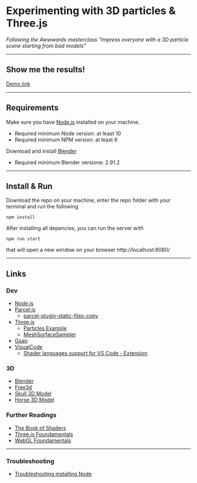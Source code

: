 # Experimenting with 3D particles & Three.js

_Following the Awwwards masterclass "Impress everyone with a 3D particle scene starting from bad models"_

---

## Show me the results!

[Demo link](https://madebyalex.github.io/course-awwwards-3d-particles/)

---

## Requirements

Make sure you have [Node.js](https://nodejs.org/it/) installed on your machine.

- Required minimum Node version: at least 10
- Required minimum NPM version: at least 6

Download and install [Blender](https://www.blender.org/)

- Required minimum Blender versione: 2.91.2

---

## Install & Run

Download the repo on your machine, enter the repo folder with your terminal and run the following

```
npm install
```

After installing all depencies, you can run the server with

```
npm run start
```

that will open a new window on your browser http://localhost:8080/

---

## Links

### Dev

- [Node.js](https://nodejs.org/it/)
- [Parcel.js](https://parceljs.org/)
  - [parcel-plugin-static-files-copy](https://www.npmjs.com/package/parcel-plugin-static-files-copy)
- [Three.js](https://threejs.org/)
  - [Particles Example](https://threejs.org/examples/?q=particles#webgl_buffergeometry_custom_attributes_particles)
  - [MeshSurfaceSampler](https://threejs.org/docs/#examples/en/math/MeshSurfaceSampler)
- [Gsap](https://greensock.com/gsap/)
- [VisualCode](https://code.visualstudio.com/)
  - [Shader languages support for VS Code - Extension](https://marketplace.visualstudio.com/items?itemName=slevesque.shader)

### 3D

- [Blender](https://www.blender.org/)
- [Free3d](https://free3d.com/)
- [Skull 3D Model](https://free3d.com/3d-model/skull-v3--785914.html)
- [Horse 3D Model](https://free3d.com/3d-model/american-paint-horse-nuetral-v1--575385.html)

### Further Readings

- [The Book of Shaders](https://thebookofshaders.com/)
- [Three.js Foundamentals](https://threejsfundamentals.org/)
- [WebGL Foundamentals](https://webglfundamentals.org/)

---

### Troubleshooting

- [Troubleshooting installing Node](https://github.com/mattdesl/bartlett-dfpi/blob/362ac5b0ef5d195114f496284f11798b2ca0fd05/guides/node-and-npm.md#troubleshooting-eaccess-errors)
